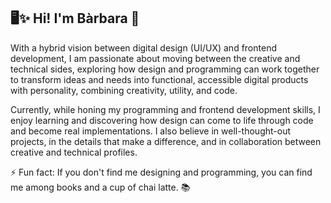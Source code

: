 ## 🖥️✨ Hi! I'm Bàrbara 👋

With a hybrid vision between digital design (UI/UX) and frontend development, I am passionate about moving between the creative and technical sides, exploring how design and programming can work together to transform ideas and needs into functional, accessible digital products with personality, combining creativity, utility, and code. 

Currently, while honing my programming and frontend development skills, I enjoy learning and discovering how design can come to life through code and become real implementations. I also believe in well-thought-out projects, in the details that make a difference, and in collaboration between creative and technical profiles.

⚡ Fun fact: If you don't find me designing and programming, you can find me among books and a cup of chai latte. 📚

<!--
**barbarafolchblasco/barbarafolchblasco** is a ✨ _special_ ✨ repository because its `README.md` (this file) appears on your GitHub profile.

Here are some ideas to get you started:

- 🔭 I’m currently working on ...
- 🌱 I’m currently learning ...
- 👯 I’m looking to collaborate on ...
- 🤔 I’m looking for help with ...
- 💬 Ask me about ...
- 📫 How to reach me: ...
- 😄 Pronouns: ...
- ⚡ Fun fact: ...
-->
